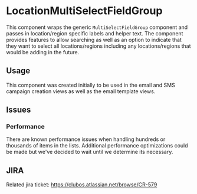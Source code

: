 # LocationMultiSelectFieldGroup
This component wraps the generic `MultiSelectFieldGroup` component and passes in location/region specific labels and 
helper text. The component provides features to allow searching as well as an option to indicate that they want to 
select all locations/regions including any locations/regions that would be adding in the future.


## Usage
This component was created initially to be used in the email and SMS campaign creation views as well as the email
template views.

## Issues

### Performance
There are known performance issues when handling hundreds or thousands of items in the lists. Additional performance
optimizations could be made but we've decided to wait until we determine its necessary.

## JIRA
Related jira ticket: https://clubos.atlassian.net/browse/CR-579
